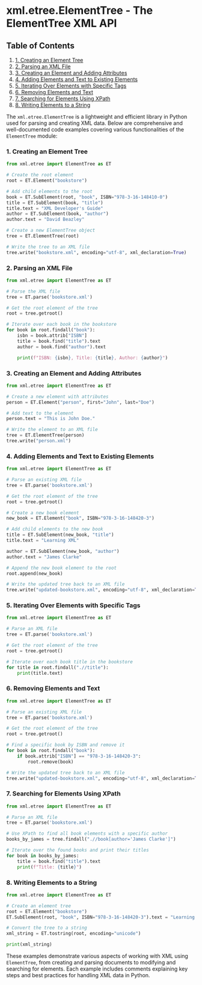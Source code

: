 # xml.etree.ElementTree - The ElementTree XML API
## Table of Contents

1. [1. Creating an Element Tree](#1-creating-an-element-tree)
2. [2. Parsing an XML File](#2-parsing-an-xml-file)
3. [3. Creating an Element and Adding Attributes](#3-creating-an-element-and-adding-attributes)
4. [4. Adding Elements and Text to Existing Elements](#4-adding-elements-and-text-to-existing-elements)
5. [5. Iterating Over Elements with Specific Tags](#5-iterating-over-elements-with-specific-tags)
6. [6. Removing Elements and Text](#6-removing-elements-and-text)
7. [7. Searching for Elements Using XPath](#7-searching-for-elements-using-xpath)
8. [8. Writing Elements to a String](#8-writing-elements-to-a-string)



The `xml.etree.ElementTree` is a lightweight and efficient library in Python used for parsing and creating XML data. Below are comprehensive and well-documented code examples covering various functionalities of the `ElementTree` module:

### 1. Creating an Element Tree

```python
from xml.etree import ElementTree as ET

# Create the root element
root = ET.Element("bookstore")

# Add child elements to the root
book = ET.SubElement(root, "book", ISBN="978-3-16-148410-0")
title = ET.SubElement(book, "title")
title.text = "XML Developer's Guide"
author = ET.SubElement(book, "author")
author.text = "David Beazley"

# Create a new ElementTree object
tree = ET.ElementTree(root)

# Write the tree to an XML file
tree.write("bookstore.xml", encoding="utf-8", xml_declaration=True)
```

### 2. Parsing an XML File

```python
from xml.etree import ElementTree as ET

# Parse the XML file
tree = ET.parse('bookstore.xml')

# Get the root element of the tree
root = tree.getroot()

# Iterate over each book in the bookstore
for book in root.findall("book"):
    isbn = book.attrib["ISBN"]
    title = book.find("title").text
    author = book.find("author").text

    print(f"ISBN: {isbn}, Title: {title}, Author: {author}")
```

### 3. Creating an Element and Adding Attributes

```python
from xml.etree import ElementTree as ET

# Create a new element with attributes
person = ET.Element("person", first="John", last="Doe")

# Add text to the element
person.text = "This is John Doe."

# Write the element to an XML file
tree = ET.ElementTree(person)
tree.write("person.xml")
```

### 4. Adding Elements and Text to Existing Elements

```python
from xml.etree import ElementTree as ET

# Parse an existing XML file
tree = ET.parse('bookstore.xml')

# Get the root element of the tree
root = tree.getroot()

# Create a new book element
new_book = ET.Element("book", ISBN="978-3-16-148420-3")

# Add child elements to the new book
title = ET.SubElement(new_book, "title")
title.text = "Learning XML"

author = ET.SubElement(new_book, "author")
author.text = "James Clarke"

# Append the new book element to the root
root.append(new_book)

# Write the updated tree back to an XML file
tree.write("updated-bookstore.xml", encoding="utf-8", xml_declaration=True)
```

### 5. Iterating Over Elements with Specific Tags

```python
from xml.etree import ElementTree as ET

# Parse an XML file
tree = ET.parse('bookstore.xml')

# Get the root element of the tree
root = tree.getroot()

# Iterate over each book title in the bookstore
for title in root.findall(".//title"):
    print(title.text)
```

### 6. Removing Elements and Text

```python
from xml.etree import ElementTree as ET

# Parse an existing XML file
tree = ET.parse('bookstore.xml')

# Get the root element of the tree
root = tree.getroot()

# Find a specific book by ISBN and remove it
for book in root.findall("book"):
    if book.attrib["ISBN"] == "978-3-16-148420-3":
        root.remove(book)

# Write the updated tree back to an XML file
tree.write("updated-bookstore.xml", encoding="utf-8", xml_declaration=True)
```

### 7. Searching for Elements Using XPath

```python
from xml.etree import ElementTree as ET

# Parse an XML file
tree = ET.parse('bookstore.xml')

# Use XPath to find all book elements with a specific author
books_by_james = tree.findall(".//book[author='James Clarke']")

# Iterate over the found books and print their titles
for book in books_by_james:
    title = book.find("title").text
    print(f"Title: {title}")
```

### 8. Writing Elements to a String

```python
from xml.etree import ElementTree as ET

# Create an element tree
root = ET.Element("bookstore")
ET.SubElement(root, "book", ISBN="978-3-16-148420-3").text = "Learning XML"

# Convert the tree to a string
xml_string = ET.tostring(root, encoding="unicode")

print(xml_string)
```

These examples demonstrate various aspects of working with XML using `ElementTree`, from creating and parsing documents to modifying and searching for elements. Each example includes comments explaining key steps and best practices for handling XML data in Python.
